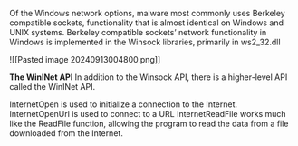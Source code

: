 Of the Windows network options, malware most commonly uses Berkeley compatible sockets, functionality that is almost identical on Windows and UNIX systems.
Berkeley compatible sockets’ network functionality in Windows is implemented in the Winsock libraries, primarily in ws2_32.dll

![[Pasted image 20240913004800.png]]

**The WinINet API**
In addition to the Winsock API, there is a higher-level API called the WinINet API.

InternetOpen is used to initialize a connection to the Internet.
InternetOpenUrl is used to connect to a URL
InternetReadFile works much like the ReadFile function, allowing the program
to read the data from a file downloaded from the Internet.